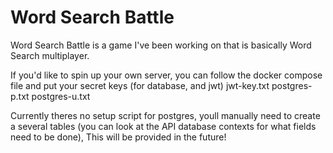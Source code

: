 # Word Search Battle
Word Search Battle is a game I've been working on that is basically Word Search multiplayer.

If you'd like to spin up your own server, you can follow the docker compose file and put your secret keys (for database, and jwt)
jwt-key.txt
postgres-p.txt
postgres-u.txt

Currently theres no setup script for postgres, youll manually need to create a several tables (you can look at the API database contexts for what fields need to be done), This will be provided in the future!
